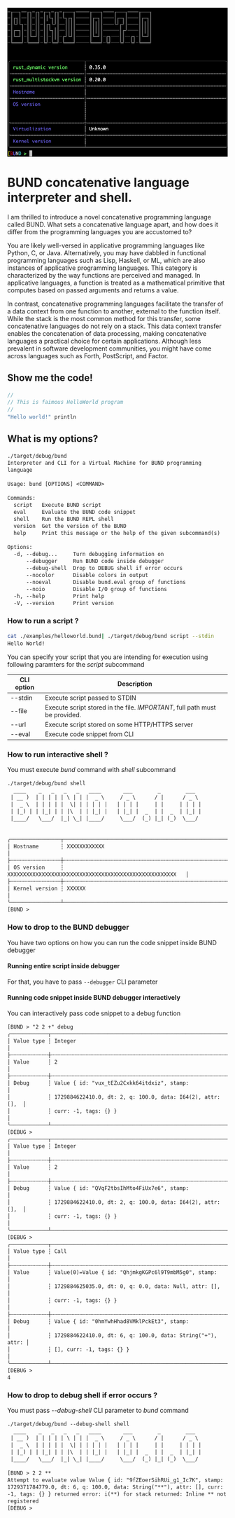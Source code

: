 ![Bund shell](screen.png)

# BUND concatenative language interpreter and shell.

I am thrilled to introduce a novel concatenative programming language called BUND. What sets a concatenative language apart, and how does it differ from the programming languages you are accustomed to?

You are likely well-versed in applicative programming languages like Python, C, or Java. Alternatively, you may have dabbled in functional programming languages such as Lisp, Haskell, or ML, which are also instances of applicative programming languages. This category is characterized by the way functions are perceived and managed. In applicative languages, a function is treated as a mathematical primitive that computes based on passed arguments and returns a value.

In contrast, concatenative programming languages facilitate the transfer of a data context from one function to another, external to the function itself. While the stack is the most common method for this transfer, some concatenative languages do not rely on a stack. This data context transfer enables the concatenation of data processing, making concatenative languages a practical choice for certain applications. Although less prevalent in software development communities, you might have come across languages such as Forth, PostScript, and Factor.

## Show me the code!

```rust
//
// This is faimous HelloWorld program
//
"Hello world!" println
```

## What is my options?

```shell
./target/debug/bund
Interpreter and CLI for a Virtual Machine for BUND programming language

Usage: bund [OPTIONS] <COMMAND>

Commands:
  script   Execute BUND script
  eval     Evaluate the BUND code snippet
  shell    Run the BUND REPL shell
  version  Get the version of the BUND
  help     Print this message or the help of the given subcommand(s)

Options:
  -d, --debug...     Turn debugging information on
      --debugger     Run BUND code inside debugger
      --debug-shell  Drop to DEBUG shell if error occurs
      --nocolor      Disable colors in output
      --noeval       Disable bund.eval group of functions
      --noio         Disable I/O group of functions
  -h, --help         Print help
  -V, --version      Print version
```

### How to run a script ?

```bash
cat ./examples/helloworld.bund| ./target/debug/bund script --stdin
Hello World!
```

You can specify your script that you are intending for execution using following paramters for the _script_ subcommand

| CLI option | Description |
| --- | --- |
| --stdin | Execute script passed to STDIN |
| --file | Execute script stored in the file. *IMPORTANT*, full path must be provided. |
| --url | Execute script stored on some HTTP/HTTPS server |
| --eval| Execute code snippet from CLI |

### How to run interactive shell ?

You must execute _bund_ command with _shell_ subcommand

```shell
./target/debug/bund shell
  ____    _   _   _   _   ____       ___        _        ___
 | __ )  | | | | | \ | | |  _ \     / _ \      / |      / _ \
 |  _ \  | | | | |  \| | | | | |   | | | |     | |     | | | |
 | |_) | | |_| | | |\  | | |_| |   | |_| |  _  | |  _  | |_| |
 |____/   \___/  |_| \_| |____/     \___/  (_) |_| (_)  \___/


╭────────────────┬──────────────────────────────────────────────────────────╮
│ Hostname       ┆ XXXXXXXXXXXX                                             │
├╌╌╌╌╌╌╌╌╌╌╌╌╌╌╌╌┼╌╌╌╌╌╌╌╌╌╌╌╌╌╌╌╌╌╌╌╌╌╌╌╌╌╌╌╌╌╌╌╌╌╌╌╌╌╌╌╌╌╌╌╌╌╌╌╌╌╌╌╌╌╌╌╌╌╌┤
│ OS version     ┆ XXXXXXXXXXXXXXXXXXXXXXXXXXXXXXXXXXXXXXXXXXXXXXXXXXXXXX   │
├╌╌╌╌╌╌╌╌╌╌╌╌╌╌╌╌┼╌╌╌╌╌╌╌╌╌╌╌╌╌╌╌╌╌╌╌╌╌╌╌╌╌╌╌╌╌╌╌╌╌╌╌╌╌╌╌╌╌╌╌╌╌╌╌╌╌╌╌╌╌╌╌╌╌╌┤
│ Kernel version ┆ XXXXXX                                                   │
╰────────────────┴──────────────────────────────────────────────────────────╯
[BUND >
```

### How to drop to the BUND debugger

You have two options on how you can run the code snippet inside BUND debugger

#### Running entire script inside debugger

For that, you have to pass ```--debugger``` CLI parameter

#### Running code snippet inside BUND debugger interactively

You can interactively pass code snippet to a debug function

```shell
[BUND > "2 2 +" debug
╭────────────┬────────────────────────────────────────────────────────────╮
│ Value type ┆ Integer                                                    │
├╌╌╌╌╌╌╌╌╌╌╌╌┼╌╌╌╌╌╌╌╌╌╌╌╌╌╌╌╌╌╌╌╌╌╌╌╌╌╌╌╌╌╌╌╌╌╌╌╌╌╌╌╌╌╌╌╌╌╌╌╌╌╌╌╌╌╌╌╌╌╌╌╌┤
│ Value      ┆ 2                                                          │
├╌╌╌╌╌╌╌╌╌╌╌╌┼╌╌╌╌╌╌╌╌╌╌╌╌╌╌╌╌╌╌╌╌╌╌╌╌╌╌╌╌╌╌╌╌╌╌╌╌╌╌╌╌╌╌╌╌╌╌╌╌╌╌╌╌╌╌╌╌╌╌╌╌┤
│ Debug      ┆ Value { id: "vux_tEZu2Cxkk64itdxiz", stamp:                │
│            ┆ 1729884622410.0, dt: 2, q: 100.0, data: I64(2), attr: [],  │
│            ┆ curr: -1, tags: {} }                                       │
╰────────────┴────────────────────────────────────────────────────────────╯
[DEBUG >
╭────────────┬────────────────────────────────────────────────────────────╮
│ Value type ┆ Integer                                                    │
├╌╌╌╌╌╌╌╌╌╌╌╌┼╌╌╌╌╌╌╌╌╌╌╌╌╌╌╌╌╌╌╌╌╌╌╌╌╌╌╌╌╌╌╌╌╌╌╌╌╌╌╌╌╌╌╌╌╌╌╌╌╌╌╌╌╌╌╌╌╌╌╌╌┤
│ Value      ┆ 2                                                          │
├╌╌╌╌╌╌╌╌╌╌╌╌┼╌╌╌╌╌╌╌╌╌╌╌╌╌╌╌╌╌╌╌╌╌╌╌╌╌╌╌╌╌╌╌╌╌╌╌╌╌╌╌╌╌╌╌╌╌╌╌╌╌╌╌╌╌╌╌╌╌╌╌╌┤
│ Debug      ┆ Value { id: "QVqF2tbsIhMto4FiUx7e6", stamp:                │
│            ┆ 1729884622410.0, dt: 2, q: 100.0, data: I64(2), attr: [],  │
│            ┆ curr: -1, tags: {} }                                       │
╰────────────┴────────────────────────────────────────────────────────────╯
[DEBUG >
╭────────────┬────────────────────────────────────────────────────────────╮
│ Value type ┆ Call                                                       │
├╌╌╌╌╌╌╌╌╌╌╌╌┼╌╌╌╌╌╌╌╌╌╌╌╌╌╌╌╌╌╌╌╌╌╌╌╌╌╌╌╌╌╌╌╌╌╌╌╌╌╌╌╌╌╌╌╌╌╌╌╌╌╌╌╌╌╌╌╌╌╌╌╌┤
│ Value      ┆ Value(0)=Value { id: "QhjmkgKGPc6l9T9mbM5g0", stamp:       │
│            ┆ 1729884625035.0, dt: 0, q: 0.0, data: Null, attr: [],      │
│            ┆ curr: -1, tags: {} }                                       │
├╌╌╌╌╌╌╌╌╌╌╌╌┼╌╌╌╌╌╌╌╌╌╌╌╌╌╌╌╌╌╌╌╌╌╌╌╌╌╌╌╌╌╌╌╌╌╌╌╌╌╌╌╌╌╌╌╌╌╌╌╌╌╌╌╌╌╌╌╌╌╌╌╌┤
│ Debug      ┆ Value { id: "0hmYwhHhad8VMklPckEt3", stamp:                │
│            ┆ 1729884622410.0, dt: 6, q: 100.0, data: String("+"), attr: │
│            ┆ [], curr: -1, tags: {} }                                   │
╰────────────┴────────────────────────────────────────────────────────────╯
[DEBUG >
4
```

### How to drop to debug shell if error occurs ?

You must pass _--debug-shell_ CLI parameter to _bund_ command

```shell
./target/debug/bund --debug-shell shell
  ____    _   _   _   _   ____       ___        _        ___
 | __ )  | | | | | \ | | |  _ \     / _ \      / |      / _ \
 |  _ \  | | | | |  \| | | | | |   | | | |     | |     | | | |
 | |_) | | |_| | | |\  | | |_| |   | |_| |  _  | |  _  | |_| |
 |____/   \___/  |_| \_| |____/     \___/  (_) |_| (_)  \___/

[BUND > 2 2 **
Attempt to evaluate value Value { id: "9fZEoerSihRUi_g1_Ic7K", stamp: 1729371784779.0, dt: 6, q: 100.0, data: String("**"), attr: [], curr: -1, tags: {} } returned error: i(**) for stack returned: Inline ** not registered
[DEBUG >
```
